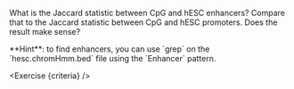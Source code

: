 <script>
// Solution:
//    grep Enhancer hesc.chromHmm.bed > enhancers.bed
//    grep Promoter hesc.chromHmm.bed > promoters.bed
//    bedtools jaccard -a cpg.bed -b enhancers.bed > jaccard.enhancers.txt
//    bedtools jaccard -a cpg.bed -b promoters.bed > jaccard.promoters.txt

// import { CoreUtils } from "terminal/coreutils";
import Exercise from "components/Exercise.svelte";
import Alert from "components/Alert.svelte";

let criteria = [
{
	name: "File <code>enhancers.bed</code> contains a list of enhancers",
	checks: [{
		type: "file",
		path: "enhancers.bed",
		action: "contents",
		fn: async () => await CoreUtils.grep(["Enhancer", "hesc.chromHmm.bed"]),
		output: "/shared/tmp/exercise4-enhancers.bed"
	}]
},
{
	name: "File <code>promoters.bed</code> contains a list of promoters",
	checks: [{
		type: "file",
		path: "promoters.bed",
		action: "contents",
		fn: async () => await CoreUtils.grep(["Promoter", "hesc.chromHmm.bed"]),
		output: "/shared/tmp/exercise4-promoters.bed"
	}]
},
{
	name: "File <code>jaccard.enhancers.txt</code> contains Jaccard stats between CpG and enhancers",
	checks: [{
		type: "file",
		path: "jaccard.enhancers.txt",
		action: "contents",
		command: "bedtools jaccard -a cpg.bed -b /shared/tmp/exercise4-enhancers.bed"
	}]
},
{
	name: "File <code>jaccard.promoters.txt</code> contains Jaccard stats between CpG and promoters",
	checks: [{
		type: "file",
		path: "jaccard.promoters.txt",
		action: "contents",
		command: "bedtools jaccard -a cpg.bed -b /shared/tmp/exercise4-promoters.bed"
	}]
},
];
</script>

What is the Jaccard statistic between CpG and hESC enhancers? Compare that to the Jaccard statistic between CpG and hESC promoters. Does the result make sense?

<Alert>
	**Hint**: to find enhancers, you can use `grep` on the `hesc.chromHmm.bed` file using the `Enhancer` pattern.
</Alert>

<Exercise {criteria} />

